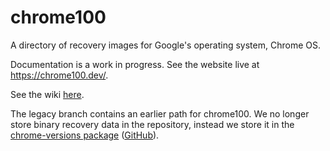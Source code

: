 # chrome100

A directory of recovery images for Google's operating system, Chrome OS.

Documentation is a work in progress. See the website live at https://chrome100.dev/.

See the wiki [here](https://github.com/e9x/chrome100/wiki).

The legacy branch contains an earlier path for chrome100. We no longer store binary recovery data in the repository, instead we store it in the [chrome-versions package](https://www.npmjs.com/package/chrome-versions) ([GitHub](https://github.com/e9x/chrome-versions)).
